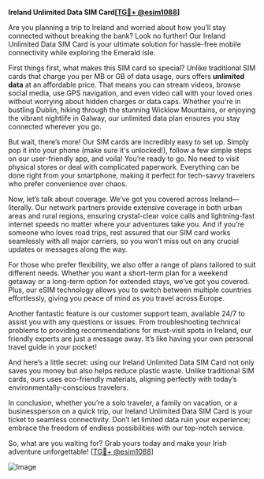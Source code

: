**Ireland Unlimited Data SIM Card[[TG💪+ @esim1088](https://t.me/s/esim1088)]**

Are you planning a trip to Ireland and worried about how you’ll stay connected without breaking the bank? Look no further! Our Ireland Unlimited Data SIM Card is your ultimate solution for hassle-free mobile connectivity while exploring the Emerald Isle.

First things first, what makes this SIM card so special? Unlike traditional SIM cards that charge you per MB or GB of data usage, ours offers **unlimited data** at an affordable price. That means you can stream videos, browse social media, use GPS navigation, and even video call with your loved ones without worrying about hidden charges or data caps. Whether you're in bustling Dublin, hiking through the stunning Wicklow Mountains, or enjoying the vibrant nightlife in Galway, our unlimited data plan ensures you stay connected wherever you go.

But wait, there’s more! Our SIM cards are incredibly easy to set up. Simply pop it into your phone (make sure it's unlocked!), follow a few simple steps on our user-friendly app, and voila! You’re ready to go. No need to visit physical stores or deal with complicated paperwork. Everything can be done right from your smartphone, making it perfect for tech-savvy travelers who prefer convenience over chaos.

Now, let’s talk about coverage. We’ve got you covered across Ireland—literally. Our network partners provide extensive coverage in both urban areas and rural regions, ensuring crystal-clear voice calls and lightning-fast internet speeds no matter where your adventures take you. And if you’re someone who loves road trips, rest assured that our SIM card works seamlessly with all major carriers, so you won’t miss out on any crucial updates or messages along the way.

For those who prefer flexibility, we also offer a range of plans tailored to suit different needs. Whether you want a short-term plan for a weekend getaway or a long-term option for extended stays, we’ve got you covered. Plus, our eSIM technology allows you to switch between multiple countries effortlessly, giving you peace of mind as you travel across Europe.

Another fantastic feature is our customer support team, available 24/7 to assist you with any questions or issues. From troubleshooting technical problems to providing recommendations for must-visit spots in Ireland, our friendly experts are just a message away. It’s like having your own personal travel guide in your pocket!

And here’s a little secret: using our Ireland Unlimited Data SIM Card not only saves you money but also helps reduce plastic waste. Unlike traditional SIM cards, ours uses eco-friendly materials, aligning perfectly with today’s environmentally-conscious travelers.

In conclusion, whether you’re a solo traveler, a family on vacation, or a businessperson on a quick trip, our Ireland Unlimited Data SIM Card is your ticket to seamless connectivity. Don’t let limited data ruin your experience; embrace the freedom of endless possibilities with our top-notch service.

So, what are you waiting for? Grab yours today and make your Irish adventure unforgettable! [[TG💪+ @esim1088](https://t.me/s/esim1088)]

![Image](https://i.postimg.cc/Y0z9fWf4/image.png)